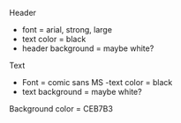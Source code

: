 Header 
- font = arial, strong, large
- text color = black 
- header background = maybe white?

Text 
- Font = comic sans MS
-text color = black
- text background = maybe white?

Background color = CEB7B3
